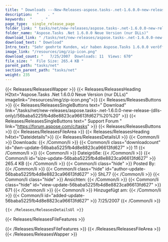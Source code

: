 ```yaml
---
title: " Downloads ---New-Releases-aspose.tasks-.net-1.6.0.0-new-release-(nur-dlls) . "
description:  "    . " 
keywords:  "    . " 
page_type:  single_release_page
folder_link: " tasks/net/new-releases/aspose.tasks-.net-1.6.0.0-new-release-(dlls-only)/"
folder_name: "Aspose.Tasks .Net 1.6.0.0 Neue Version (nur DLLs)"
download_link: " /tasks/net/new-releases/aspose.tasks-.net-1.6.0.0-new-release-(dlls-only)/56baba5225fb4d8e8823ca96613fd627"
download_text: " Download"
Intro_text: "Sehr geehrte Kunden, wir haben Aspose.Tasks 1.6.0.0 veröffentlicht. Diese Version enthält Änderungen..."
image_link: "/resources/img/zip-icon.png"
download_count: "   7/25/2007  Downloads: 11  Views: 670"
file_size: "  File Size: 265.4 KB "
parent_path: "tasks/net"
section_parent_path: "tasks/net"
weight: 235
---
```


{{< Releases/ReleasesWapper >}}
  {{< Releases/ReleasesHeading H2txt="Aspose.Tasks .Net 1.6.0.0 Neue Version (nur DLLs)" imagelink="/resources/img/zip-icon.png">}}
  {{< Releases/ReleasesButtons >}}
    {{< Releases/ReleasesSingleButtons text=" Download" link="/tasks/net/new-releases/aspose.tasks-.net-1.6.0.0-new-release-(dlls-only)/56baba5225fb4d8e8823ca96613fd627%20%20" >}}
    {{< Releases/ReleasesSingleButtons text=" Support Forum " link="https://forum.aspose.com/c/tasks" >}}
  {{< Releases/ReleasesButtons >}}
  {{< Releases/ReleasesFileArea >}}
    {{< Releases/ReleasesHeading h4txt="Dateidetails">}}
    {{< Releases/ReleasesDetailsUl >}}
            {{< Common/li >}} Downloads: {{< /Common/li >}}
      {{< Common/li class="downloadcount" id="dwn-update-56baba5225fb4d8e8823ca96613fd627" >}} 11 {{< /Common/li >}}
      {{< Common/li >}} Dateigröße: {{< /Common/li >}}
      {{< Common/li id="size-update-56baba5225fb4d8e8823ca96613fd627" >}} 265.4 KB {{< /Common/li >}} 
      {{< Common/li  class="hide" >}} Posted By: {{< /Common/li >}} 
      {{< Common/li class="hide" id="author-update-56baba5225fb4d8e8823ca96613fd627" >}} ShL77 {{< /Common/li >}}
      {{< Common/li class="hide" >}} Ansichten: {{< /Common/li >}}
      {{< Common/li class="hide" id="view-update-56baba5225fb4d8e8823ca96613fd627" >}} 671 {{< /Common/li >}}
      {{< Common/li >}} Hinzugefügt am: {{< /Common/li >}}
      {{< Common/li id="added-update-56baba5225fb4d8e8823ca96613fd627" >}} 7/25/2007 {{< /Common/li >}} 

    {{< /Releases/ReleasesDetailsUl >}}

  {{< Releases/ReleasesFileFeatures >}}
      
  {{< /Releases/ReleasesFileFeatures >}}
 {{< /Releases/ReleasesFileArea >}}
{{< /Releases/ReleasesWapper >}}



